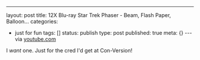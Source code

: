 ---
layout: post
title: 12X Blu-ray Star Trek Phaser - Beam, Flash Paper, Balloon...
categories: 
- just for fun
tags: []
status: publish
type: post
published: true
meta: {}
---via 
[youtube.com](http://www.youtube.com/watch?v=Y_3rB7uyEMc&feature=player_embedded)
    
I *want* one.  Just for the cred I'd get at Con-Version!

